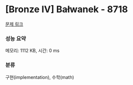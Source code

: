 # [Bronze IV] Bałwanek - 8718 

[문제 링크](https://www.acmicpc.net/problem/8718) 

### 성능 요약

메모리: 1112 KB, 시간: 0 ms

### 분류

구현(implementation), 수학(math)


